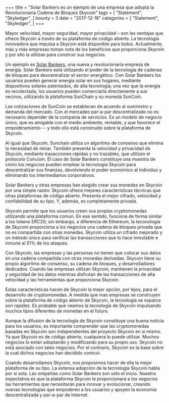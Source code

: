 +++
title = "Solar Bankers es un ejemplo de una empresa que adopta la Revolucionaria Cadena de Bloques Skycoin"
tags = [
    "Statement",
    "Skyledger",
]
bounty = 3
date = "2017-12-18"
categories = [
    "Statement",
    "Skyledger",
]
+++

Mayor velocidad, mayor seguridad, mayor privacidad – son las ventajas que ofrece Skycoin a través de su plataforma de código abierto. La tecnología innovadora que impulsa a Skycoin está disponible para todos. Actualmente, más y más empresas toman nota de los beneficios que proporciona Skycoin y por ello la utilizan para construir sus negocios.

Un ejemplo es [Solar Bankers](https://solarbankers.com/), una nueva y revolucionaria empresa de energía. Solar Bankers está utilizando el poder de la tecnología de cadenas de bloques para descentralizar el sector energético. Con Solar Bankers los usuarios pueden generar energía solar en sus hogares, mediante dispositivos solares patentados, de alta tecnología; una vez que la energía es recolectada, los usuarios pueden comerciarla directamente a sus vecinos, utilizando la plataforma SunChain y su moneda SunCoin.

Las cotizaciones de SunCoin se establecen de acuerdo al suministro y demanda del mercado. Con el mercadeo par-a-par descentralizado no es necesario depender de la companía de servicios. Es un modelo de negocio único, que es amigable con el medio ambiente, rentable, y que favorece el empoderamiento -- y todo ello está construido sobre la plataforma de Skycoin.

Al igual que Skycoin, Sunchain utiliza un algoritmo de consenso que elimina la necesidad de minar. También presenta la velocidad y privacidad de Skycoin, mediante trasacciones rápidas y no trazables, que utilizan el protocolo CoinJoin. El caso de Solar Bankers constituye una muestra de cómo los negocios pueden emplear la tecnología Skycoin para descentralizar sus finanzas, devolviendo el poder económico al individuo y eliminando los intermediarios corporativos.

Solar Bankers y otras empresas han elegido crear sus monedas en Skycoin por una simple razón: Skycoin ofrece mejores características técnicas que otras plataformas de código abierto. Presenta el mejor cifrado, velocidad y confiabilidad de su tipo. Y, además, es completamente privada.

Skycoin permite que los usuarios creen sus propias cryptomonedas utilizando una plataforma común. En ese sentido, funciona de forma similar a los tokens ERC20; sin embargo, a diferencia de Ethereum, la teconología de Skycoin proporciona a los negocios una cadena de bloques privada que no es compartida con otras monedas. Skycoin utiliza un cifrado mejorado y un método único para verificar las transacciones que lo hace inmutable e inmune al 51% de los ataques.

Con Skycoin, las empresas y las personas no tienen que colocar sus datos en una cadena compartida con otras monedas derivadas. Skycoin tiene su propio algoritmo de consenso, su cadena de bloques, y desarrolladores dedicados. Cuando las empresas utilizan Skycoin, mantienen la privacidad y seguridad de los datos mientras disfrutan de las transacciones de alta velocidad y las herramientas que proporciona Skycoin.

Estas características hacen de Skycoin la mejor opción, por lejos, para el desarrollo de cryptomonedas. A medida que mas empresas se construyen sobre la plataforma de código abierto de Skycoin, la tecnología se esparce son rapidez. Es probable que veamos la tecnología de Skycoin impulsando muchos tipos diferentes de monedas en el futuro.

Aunque la difusion de la tecnología de Skycoin constituye una buena noticia para los usuarios, es importante comprender que las cryptomonedas basadas en Skycoin son independientes del proyecto Skycoin en sí mismo. Ya que Skycoin es de código abierto, cualquiera lo puede utilizar. Muchos negocios lo están adoptando y modificando para su propio uso. Skycoin no está asociado con tales negocios. Por el contrario, Skycoin es la base sobre la cual dichos negocios han decidido contruir.

Cuando desarrollamos Skycoin, nos proposimos hacer de ella la mejor plataforma de su tipo. La extensa adopción de la tecnología Skycoin habla por sí sola. Las ompañías como Solar Bankers son sólo el inicio. Nuestra expectativa es que la plataforma Skycoin le proporcionará a los negocios las herramientas que necesitarán para innovar y evolucionar, creando nuevas tecnologías que empoderen a los usuarios y apoyen la economía descentralizada y par-a-par de Internet.
